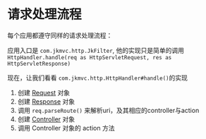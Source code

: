 # 请求处理流程

每个应用都遵守同样的请求处理流程：

应用入口是 `com.jkmvc.http.JkFilter`, 他的实现只是简单的调用 `HttpHandler.handle(req as HttpServletRequest, res as HttpServletResponse)`

现在，让我们看看 `com.jkmvc.http.HttpHandler#handle()`的实现

1. 创建 [Request](request) 对象
2. 创建 [Response](response)  对象
3. 调用 `req.parseRoute()` 来解析uri，及其相应的controller与action
4. 创建 [Controller](controller) 对象
5. 调用 Controller 对象的 action 方法
